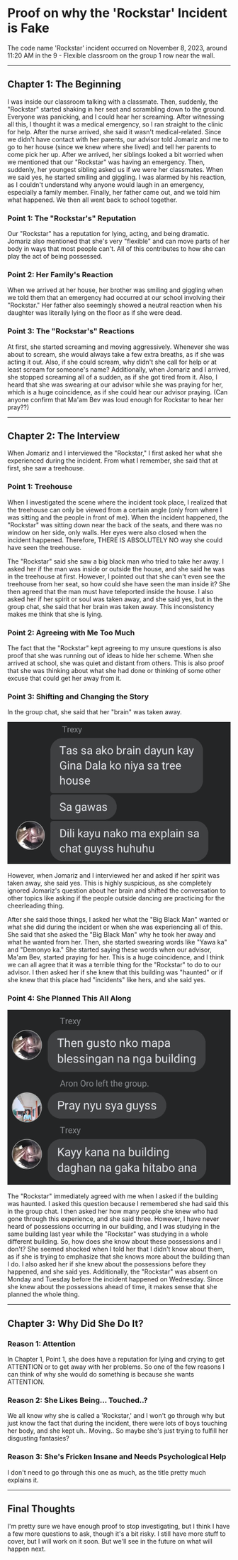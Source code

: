 # Proof on why the 'Rockstar' Incident is Fake

The code name 'Rockstar' incident occurred on November 8, 2023, around 11:20 AM in the 9 - Flexible classroom on the group 1 row near the wall.

---

## Chapter 1: The Beginning

I was inside our classroom talking with a classmate. Then, suddenly, the "Rockstar" started shaking in her seat and scrambling down to the ground. Everyone was panicking, and I could hear her screaming. After witnessing all this, I thought it was a medical emergency, so I ran straight to the clinic for help. After the nurse arrived, she said it wasn't medical-related. Since we didn't have contact with her parents, our advisor told Jomariz and me to go to her house (since we knew where she lived) and tell her parents to come pick her up. After we arrived, her siblings looked a bit worried when we mentioned that our "Rockstar" was having an emergency. Then, suddenly, her youngest sibling asked us if we were her classmates. When we said yes, he started smiling and giggling. I was alarmed by his reaction, as I couldn't understand why anyone would laugh in an emergency, especially a family member. Finally, her father came out, and we told him what happened. We then all went back to school together.

### Point 1: The "Rockstar's" Reputation
Our "Rockstar" has a reputation for lying, acting, and being dramatic. Jomariz also mentioned that she's very "flexible" and can move parts of her body in ways that most people can't. All of this contributes to how she can play the act of being possessed.

### Point 2: Her Family's Reaction
When we arrived at her house, her brother was smiling and giggling when we told them that an emergency had occurred at our school involving their "Rockstar." Her father also seemingly showed a neutral reaction when his daughter was literally lying on the floor as if she were dead.

### Point 3: The "Rockstar's" Reactions
At first, she started screaming and moving aggressively. Whenever she was about to scream, she would always take a few extra breaths, as if she was acting it out. Also, if she could scream, why didn't she call for help or at least scream for someone's name? Additionally, when Jomariz and I arrived, she stopped screaming all of a sudden, as if she got tired from it. Also, I heard that she was swearing at our advisor while she was praying for her, which is a huge coincidence, as if she could hear our advisor praying. (Can anyone confirm that Ma'am Bev was loud enough for Rockstar to hear her pray??)

---

## Chapter 2: The Interview

When Jomariz and I interviewed the "Rockstar," I first asked her what she experienced during the incident. From what I remember, she said that at first, she saw a treehouse.

### Point 1: Treehouse
When I investigated the scene where the incident took place, I realized that the treehouse can only be viewed from a certain angle (only from where I was sitting and the people in front of me). When the incident happened, the "Rockstar" was sitting down near the back of the seats, and there was no window on her side, only walls. Her eyes were also closed when the incident happened. Therefore, THERE IS ABSOLUTELY NO way she could have seen the treehouse.

The "Rockstar" said she saw a big black man who tried to take her away. I asked her if the man was inside or outside the house, and she said he was in the treehouse at first. However, I pointed out that she can't even see the treehouse from her seat, so how could she have seen the man inside it? She then agreed that the man must have teleported inside the house. I also asked her if her spirit or soul was taken away, and she said yes, but in the group chat, she said that her brain was taken away. This inconsistency makes me think that she is lying.

### Point 2: Agreeing with Me Too Much
The fact that the "Rockstar" kept agreeing to my unsure questions is also proof that she was running out of ideas to hide her scheme. When she arrived at school, she was quiet and distant from others. This is also proof that she was thinking about what she had done or thinking of some other excuse that could get her away from it.

### Point 3: Shifting and Changing the Story
In the group chat, she said that her "brain" was taken away.

![Image 1](https://raw.githubusercontent.com/romerrrrr/rockstar/refs/heads/main/IMG_20241026_203609.jpeg)

However, when Jomariz and I interviewed her and asked if her spirit was taken away, she said yes. This is highly suspicious, as she completely ignored Jomariz's question about her brain and shifted the conversation to other topics like asking if the people outside dancing are practicing for the cheerleading thing.

After she said those things, I asked her what the "Big Black Man" wanted or what she did during the incident or when she was experiencing all of this. She said that she asked the "Big Black Man" why he took her away and what he wanted from her. Then, she started swearing words like "Yawa ka" and "Demonyo ka." She started saying these words when our advisor, Ma'am Bev, started praying for her. This is a huge coincidence, and I think we can all agree that it was a terrible thing for the "Rockstar" to do to our advisor. I then asked her if she knew that this building was "haunted" or if she knew that this place had "incidents" like hers, and she said yes.

### Point 4: She Planned This All Along

![Image 2](https://raw.githubusercontent.com/romerrrrr/rockstar/refs/heads/main/IMG_20241026_203612.jpeg)

The "Rockstar" immediately agreed with me when I asked if the building was haunted. I asked this question because I remembered she had said this in the group chat. I then asked her how many people she knew who had gone through this experience, and she said three. However, I have never heard of possessions occurring in our building, and I was studying in the same building last year while the "Rockstar" was studying in a whole different building. So, how does she know about these possessions and I don't? She seemed shocked when I told her that I didn't know about them, as if she is trying to emphasize that she knows more about the building than I do. I also asked her if she knew about the possessions before they happened, and she said yes. Additionally, the "Rockstar" was absent on Monday and Tuesday before the incident happened on Wednesday. Since she knew about the possessions ahead of time, it makes sense that she planned the whole thing.

---

## Chapter 3: Why Did She Do It?

### Reason 1: Attention
In Chapter 1, Point 1, she does have a reputation for lying and crying to get ATTENTION or to get away with her problems. So one of the few reasons I can think of why she would do something is because she wants ATTENTION.

### Reason 2: She Likes Being... Touched..?
We all know why she is called a 'Rockstar,' and I won't go through why but just know the fact that during the incident, there were lots of boys touching her body, and she kept uh.. Moving.. So maybe she's just trying to fulfill her disgusting fantasies?

### Reason 3: She's Fricken Insane and Needs Psychological Help
I don't need to go through this one as much, as the title pretty much explains it.

---

## Final Thoughts
I'm pretty sure we have enough proof to stop investigating, but I think I have a few more questions to ask, though it's a bit risky. I still have more stuff to cover, but I will work on it soon. But we'll see in the future on what will happen next.
